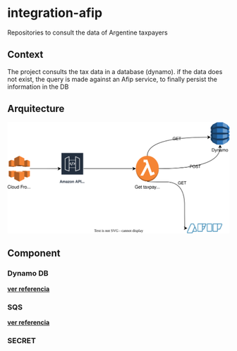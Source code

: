 # integration-afip
Repositories to consult the data of Argentine taxpayers

## Context
The project consults the tax data in a database (dynamo). if the data does not exist, the query is made against an Afip service, to finally persist the information in the DB

## Arquitecture
![imagen](./diagrams/architecture.svg)

## Component

### Dynamo DB
[**ver referencia**](https://aws.amazon.com/es/dynamodb/)

### SQS
[**ver referencia**](https://www.serverless.com/blog/aws-lambda-sqs-serverless-integration#using-sqs-with-the-serverless-framework)

### SECRET